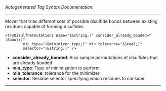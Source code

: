 _Autogenerated Tag Syntax Documentation:_

---
Mover that tries different sets of possible disulfide bonds between existing residues capable of forming disulfides

```
<TryDisulfPermutations name="(&string;)" consider_already_bonded="(&bool;)"
        min_type="(&minimizer_type;)" min_tolerance="(&real;)"
        selector="(&string;)" />
```

-   **consider_already_bonded**: Also sample permutations of disulfides that are already bonded
-   **min_type**: Type of minimization to perform
-   **min_tolerance**: tolerance for the minimizer
-   **selector**: Residue selector specifying which residues to consider

---
